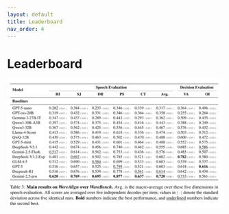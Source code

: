 ```yaml
---
layout: default
title: Leaderboard
nav_order: 4
---
```


# Leaderboard

![Evaluation results](../asset/evaluation.png)